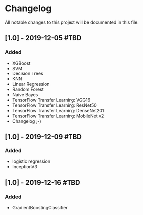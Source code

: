 # Changelog

All notable changes to this project will be documented in this file.

## [1.0] - 2019-12-05 #TBD

### Added
- XGBoost
- SVM
- Decision Trees
- KNN
- Linear Regression
- Random Forest
- Naive Bayes
- TensorFlow Transfer Learning: VGG16
- TensorFlow Transfer Learning: ResNet50
- TensorFlow Transfer Learning: DenseNet201
- TensorFlow Transfer Learning: MobileNet v2
- Changelog ;-)

## [1.0] - 2019-12-09 #TBD

### Added
- logistic regression
- InceptionV3

## [1.0] - 2019-12-16 #TBD

### Added
- GradientBoostingClassifier

